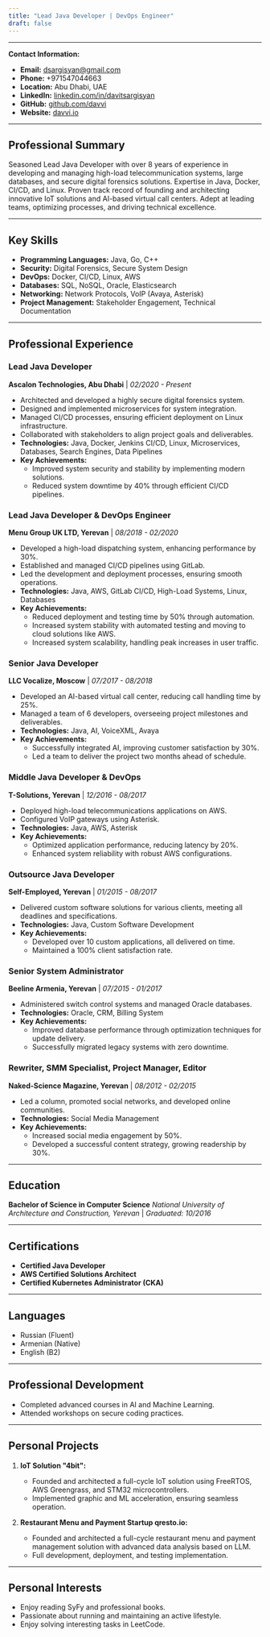 ```yaml
---
title: "Lead Java Developer | DevOps Engineer"
draft: false
---
```


---

**Contact Information:**
- **Email:** dsargisyan@gmail.com
- **Phone:** +971547044663
- **Location:** Abu Dhabi, UAE
- **LinkedIn:** [linkedin.com/in/davitsargisyan](https://www.linkedin.com/in/davitsargisyan)
- **GitHub:** [github.com/davvi](https://github.com/davvi)
- **Website:** [davvi.io](https://davvi.io)

---

## Professional Summary

Seasoned Lead Java Developer with over 8 years of experience in developing and managing high-load telecommunication systems, large databases, and secure digital forensics solutions. Expertise in Java, Docker, CI/CD, and Linux. Proven track record of founding and architecting innovative IoT solutions and AI-based virtual call centers. Adept at leading teams, optimizing processes, and driving technical excellence.

---

## Key Skills
- **Programming Languages:** Java, Go, C++
- **Security:** Digital Forensics, Secure System Design
- **DevOps:** Docker, CI/CD, Linux, AWS
- **Databases:** SQL, NoSQL, Oracle, Elasticsearch
- **Networking:** Network Protocols, VoIP (Avaya, Asterisk)
- **Project Management:** Stakeholder Engagement, Technical Documentation

---

## Professional Experience

### Lead Java Developer
**Ascalon Technologies, Abu Dhabi** | *02/2020 - Present*
- Architected and developed a highly secure digital forensics system.
- Designed and implemented microservices for system integration.
- Managed CI/CD processes, ensuring efficient deployment on Linux infrastructure.
- Collaborated with stakeholders to align project goals and deliverables.
- **Technologies:** Java, Docker, Jenkins CI/CD, Linux, Microservices, Databases, Search Engines, Data Pipelines
- **Key Achievements:**
  - Improved system security and stability by implementing modern solutions.
  - Reduced system downtime by 40% through efficient CI/CD pipelines.

### Lead Java Developer & DevOps Engineer
**Menu Group UK LTD, Yerevan** | *08/2018 - 02/2020*
- Developed a high-load dispatching system, enhancing performance by 30%.
- Established and managed CI/CD pipelines using GitLab.
- Led the development and deployment processes, ensuring smooth operations.
- **Technologies:** Java, AWS, GitLab CI/CD, High-Load Systems, Linux, Databases
- **Key Achievements:**
  - Reduced deployment and testing time by 50% through automation.
  - Increased system stability with automated testing and moving to cloud solutions like AWS.
  - Increased system scalability, handling peak increases in user traffic.

### Senior Java Developer
**LLC Vocalize, Moscow** | *07/2017 - 08/2018*
- Developed an AI-based virtual call center, reducing call handling time by 25%.
- Managed a team of 6 developers, overseeing project milestones and deliverables.
- **Technologies:** Java, AI, VoiceXML, Avaya
- **Key Achievements:**
  - Successfully integrated AI, improving customer satisfaction by 30%.
  - Led a team to deliver the project two months ahead of schedule.

### Middle Java Developer & DevOps
**T-Solutions, Yerevan** | *12/2016 - 08/2017*
- Deployed high-load telecommunications applications on AWS.
- Configured VoIP gateways using Asterisk.
- **Technologies:** Java, AWS, Asterisk
- **Key Achievements:**
  - Optimized application performance, reducing latency by 20%.
  - Enhanced system reliability with robust AWS configurations.

### Outsource Java Developer
**Self-Employed, Yerevan** | *01/2015 - 08/2017*
- Delivered custom software solutions for various clients, meeting all deadlines and specifications.
- **Technologies:** Java, Custom Software Development
- **Key Achievements:**
  - Developed over 10 custom applications, all delivered on time.
  - Maintained a 100% client satisfaction rate.

### Senior System Administrator
**Beeline Armenia, Yerevan** | *07/2015 - 01/2017*
- Administered switch control systems and managed Oracle databases.
- **Technologies:** Oracle, CRM, Billing System
- **Key Achievements:**
  - Improved database performance through optimization techniques for update delivery.
  - Successfully migrated legacy systems with zero downtime.

### Rewriter, SMM Specialist, Project Manager, Editor
**Naked-Science Magazine, Yerevan** | *08/2012 - 02/2015*
- Led a column, promoted social networks, and developed online communities.
- **Technologies:** Social Media Management
- **Key Achievements:**
  - Increased social media engagement by 50%.
  - Developed a successful content strategy, growing readership by 30%.

---

## Education

**Bachelor of Science in Computer Science**
*National University of Architecture and Construction, Yerevan* | *Graduated: 10/2016*

---

## Certifications
- **Certified Java Developer**
- **AWS Certified Solutions Architect**
- **Certified Kubernetes Administrator (CKA)**

---

## Languages
- Russian (Fluent)
- Armenian (Native)
- English (B2)

---

## Professional Development
- Completed advanced courses in AI and Machine Learning.
- Attended workshops on secure coding practices.

---

## Personal Projects
1. **IoT Solution "4bit":**
   - Founded and architected a full-cycle IoT solution using FreeRTOS, AWS Greengrass, and STM32 microcontrollers.
   - Implemented graphic and ML acceleration, ensuring seamless operation.

2. **Restaurant Menu and Payment Startup qresto.io:**
   - Founded and architected a full-cycle restaurant menu and payment management solution with advanced data analysis based on LLM.
   - Full development, deployment, and testing implementation.

---

## Personal Interests
- Enjoy reading SyFy and professional books.
- Passionate about running and maintaining an active lifestyle.
- Enjoy solving interesting tasks in LeetCode.

